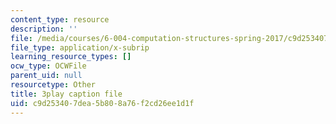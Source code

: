 ```yaml
---
content_type: resource
description: ''
file: /media/courses/6-004-computation-structures-spring-2017/c9d253407dea5b808a76f2cd26ee1d1f_v2X-sTKCVMs.srt
file_type: application/x-subrip
learning_resource_types: []
ocw_type: OCWFile
parent_uid: null
resourcetype: Other
title: 3play caption file
uid: c9d25340-7dea-5b80-8a76-f2cd26ee1d1f
---
```

